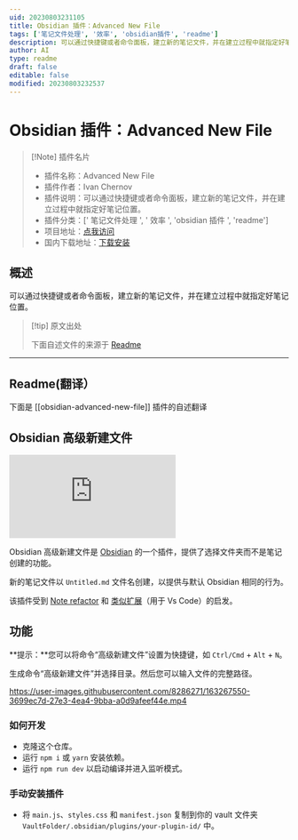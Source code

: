 ```yaml
---
uid: 20230803231105
title: Obsidian 插件：Advanced New File
tags: ['笔记文件处理', '效率', 'obsidian插件', 'readme']
description: 可以通过快捷键或者命令面板，建立新的笔记文件，并在建立过程中就指定好笔记位置。
author: AI
type: readme
draft: false
editable: false
modified: 20230803232537
---
```


# Obsidian 插件：Advanced New File

> [!Note] 插件名片
> - 插件名称：Advanced New File
> - 插件作者：Ivan Chernov
> - 插件说明：可以通过快捷键或者命令面板，建立新的笔记文件，并在建立过程中就指定好笔记位置。
> - 插件分类：[' 笔记文件处理 ', ' 效率 ', 'obsidian 插件 ', 'readme']
> - 项目地址：[点我访问](https://github.com/vanadium23/obsidian-advanced-new-file)
> - 国内下载地址：[下载安装](https://pkmer.cn/products/plugin/pluginMarket/?obsidian-advanced-new-file)

## 概述

可以通过快捷键或者命令面板，建立新的笔记文件，并在建立过程中就指定好笔记位置。

> [!tip] 原文出处
>
>下面自述文件的来源于 [Readme](https://ghproxy.net/https://raw.githubusercontent.com/vanadium23/obsidian-advanced-new-file/master/README.md)
>

---

## Readme(翻译）

下面是 [[obsidian-advanced-new-file]] 插件的自述翻译

## Obsidian 高级新建文件

![Obsidian下载量](https://img.shields.io/badge/dynamic/json?logo=obsidian&color=%23483699&label=下载量&query=%24%5B%22obsidian-advanced-new-file%22%5D.downloads&url=https%3A%2F%2Fraw.githubusercontent.com%2Fobsidianmd%2Fobsidian-releases%2Fmaster%2Fcommunity-plugin-stats.json)

Obsidian 高级新建文件是 [Obsidian](https://obsidian.md/) 的一个插件，提供了选择文件夹而不是笔记创建的功能。

新的笔记文件以 `Untitled.md` 文件名创建，以提供与默认 Obsidian 相同的行为。

该插件受到 [Note refactor](https://github.com/lynchjames/note-refactor-obsidian) 和 [类似扩展](https://marketplace.visualstudio.com/items?itemName=dkundel.vscode-new-file)（用于 Vs Code）的启发。

## 功能

**提示：**您可以将命令“高级新建文件”设置为快捷键，如 `Ctrl/Cmd` + `Alt` + `N`。

生成命令“高级新建文件”并选择目录。然后您可以输入文件的完整路径。

<https://user-images.githubusercontent.com/8286271/163267550-3699ec7d-27e3-4ea4-9bba-a0d9afeef44e.mp4>

### 如何开发

- 克隆这个仓库。
- 运行 `npm i` 或 `yarn` 安装依赖。
- 运行 `npm run dev` 以启动编译并进入监听模式。

### 手动安装插件

- 将 `main.js`、`styles.css` 和 `manifest.json` 复制到你的 vault 文件夹 `VaultFolder/.obsidian/plugins/your-plugin-id/` 中。



